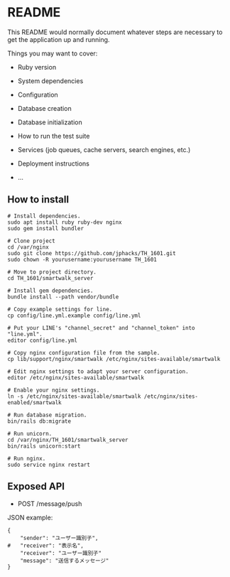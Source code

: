 # README

This README would normally document whatever steps are necessary to get the
application up and running.

Things you may want to cover:

* Ruby version

* System dependencies

* Configuration

* Database creation

* Database initialization

* How to run the test suite

* Services (job queues, cache servers, search engines, etc.)

* Deployment instructions

* ...

## How to install

```
# Install dependencies.
sudo apt install ruby ruby-dev nginx
sudo gem install bundler

# Clone project
cd /var/nginx
sudo git clone https://github.com/jphacks/TH_1601.git
sudo chown -R yourusername:yourusername TH_1601

# Move to project directory.
cd TH_1601/smartwalk_server

# Install gem dependencies.
bundle install --path vendor/bundle

# Copy example settings for line.
cp config/line.yml.example config/line.yml

# Put your LINE's "channel_secret" and "channel_token" into "line.yml".
editor config/line.yml

# Copy nginx configuration file from the sample.
cp lib/support/nginx/smartwalk /etc/nginx/sites-available/smartwalk

# Edit nginx settings to adapt your server configuration.
editor /etc/nginx/sites-available/smartwalk

# Enable your nginx settings.
ln -s /etc/nginx/sites-available/smartwalk /etc/nginx/sites-enabled/smartwalk

# Run database migration.
bin/rails db:migrate

# Run unicorn.
cd /var/nginx/TH_1601/smartwalk_server
bin/rails unicorn:start

# Run nginx.
sudo service nginx restart
```

## Exposed API
+ POST /message/push

JSON example:

```
{
	"sender": "ユーザー識別子",
#	"receiver": "表示名",
    "receiver": "ユーザー識別子"
	"message": "送信するメッセージ"
}
```
